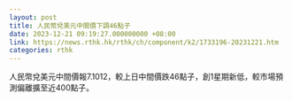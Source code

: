 ```yaml
---
layout: post
title: 人民幣兌美元中間價下調46點子
date: 2023-12-21 09:19:27.000000000 +08:00
link: https://news.rthk.hk/rthk/ch/component/k2/1733196-20231221.htm
categories: rthk
---
```


人民幣兌美元中間價報7.1012，較上日中間價跌46點子，創1星期新低，較市場預測偏離擴至近400點子。
